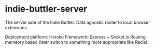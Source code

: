 indie-buttler-server
====================

The server side of the Indie Buttler. Data agnostic router to local browser extensions.

Deployment platform: Heroku
Framework: Express + Socket.io
Routing: memeory based (later switch to something more appropriate like Redis).


